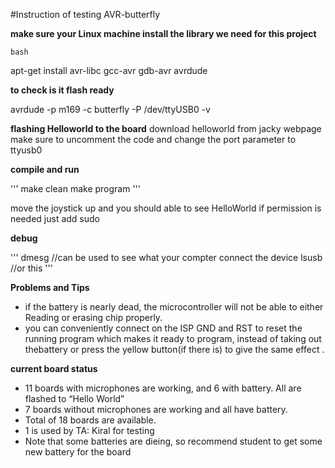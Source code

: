 #Instruction of testing AVR-butterfly

**make sure your Linux machine install the library we need for this project**

	bash
apt-get install avr-libc gcc-avr gdb-avr avrdude
	

**to check is it flash ready**

	
avrdude -p m169 -c butterfly -P /dev/ttyUSB0 -v
	

**flashing Helloworld to the board**
download helloworld from jacky webpage
make sure to uncomment the code and change the port parameter to ttyusb0

**compile and run**

'''
make clean
make program
'''

move the joystick up and you should able to see HelloWorld
if permission is needed just add sudo

**debug**

'''
dmesg //can be used to see what your compter connect the device
lsusb //or this
''' 

**Problems and Tips**
 * if the battery is nearly dead, the microcontroller will not be able to either Reading or erasing chip properly.
 * you can conveniently connect on the ISP GND and RST to reset the running program which makes it ready to program, instead of taking out thebattery or press the yellow button(if there is) to give the same effect .

**current board status**
 * 11 boards with microphones are working, and 6 with battery. All are flashed to “Hello World”
 * 7 boards without microphones are working and all have battery.
 * Total of 18 boards are available.
 * 1 is used by TA: Kiral for testing 
 * Note that some batteries are dieing, so recommend student to get some new battery for the board

